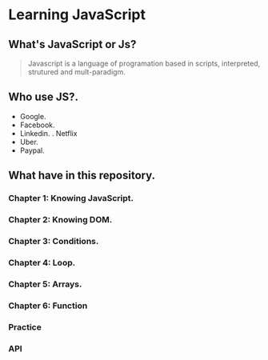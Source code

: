 # Learning JavaScript
## What's JavaScript or Js?
> Javascript is a language of programation based in scripts, 
interpreted, strutured and mult-paradigm.

## Who use JS?.
- Google.
- Facebook.
- Linkedin.
. Netflix
- Uber.
- Paypal.

## What have in this repository.
### Chapter 1: Knowing JavaScript.
### Chapter 2: Knowing DOM.
### Chapter 3: Conditions.
### Chapter 4: Loop.
### Chapter 5: Arrays.
### Chapter 6: Function 
### Practice
### API
